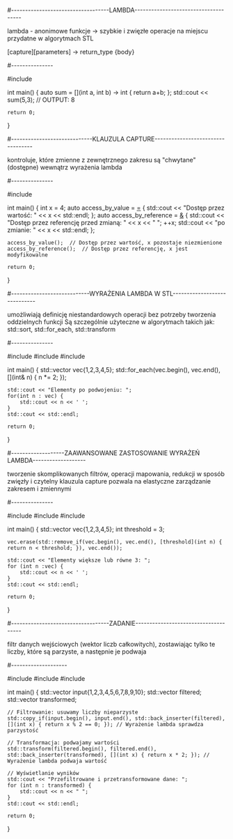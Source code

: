 #-----------------------------------LAMBDA-------------------------------------

lambda - anonimowe funkcje -> szybkie i zwięzłe operacje na miejscu
przydatne w algorytmach STL

[capture][parameters] -> return_type {body}

#---------------

#include <iostream>

int main() {
    auto sum = [](int a, int b) -> int { return a+b; };
    std::cout << sum(5,3); // OUTPUT: 8
    
    return 0;
}

#-----------------------------KLAUZULA CAPTURE----------------------------------

kontroluje, które zmienne z zewnętrznego zakresu są "chwytane" (dostępne) wewnątrz wyrażenia lambda

#---------------

#include <iostream>

int main() {
    int x = 4;
    auto access_by_value = [=]() { std::cout << "Dostęp przez wartość: " << x << std::endl; }; 
    auto access_by_reference = [&]() { std::cout << "Dostęp przez referencję przed zmianą: " << x << " "; ++x; std::cout << "po zmianie: " << x << std::endl; }; 
    
    access_by_value();  // Dostęp przez wartość, x pozostaje niezmienione
    access_by_reference();  // Dostęp przez referencję, x jest modyfikowalne

    return 0;
}

#----------------------------WYRAŻENIA LAMBDA W STL-----------------------------

umożliwiają definicję niestandardowych operacji bez potrzeby tworzenia oddzielnych funkcji
Są szczególnie użyteczne w algorytmach takich jak: std::sort, std::for_each, std::transform

#---------------

#include <algorithm>
#include <vector>
#include <iostream>

int main() {
    std::vector<int> vec{1,2,3,4,5};
    std::for_each(vec.begin(), vec.end(), [](int& n) { n *= 2; });
    
    std::cout << "Elementy po podwojeniu: ";
    for(int n : vec) {
        std::cout << n << ' ';
    }
    std::cout << std::endl;

    return 0;
}

#-------------------ZAAWANSOWANE ZASTOSOWANIE WYRAŻEŃ LAMBDA-------------------

tworzenie skomplikowanych filtrów, operacji mapowania, redukcji w sposób zwięzły i czytelny
klauzula capture pozwala na elastyczne zarządzanie zakresem i zmiennymi

#---------------

#include <algorithm>
#include <vector>
#include <iostream>

int main() {
    std::vector<int> vec{1,2,3,4,5};
    int threshold = 3;
    
    vec.erase(std::remove_if(vec.begin(), vec.end(), [threshold](int n) { return n < threshold; }), vec.end());
    
    std::cout << "Elementy większe lub równe 3: ";
    for (int n :vec) {
        std::cout << n << ' ';
    }
    std::cout << std::endl;

    return 0;
}

#-----------------------------------ZADANIE-------------------------------------

filtr danych wejściowych (wektor liczb całkowitych), zostawiając tylko te liczby, które są parzyste, a następnie je podwaja

#--------------------

#include <algorithm>
#include <vector>
#include <iostream>

int main() {
    std::vector<int> input{1,2,3,4,5,6,7,8,9,10};
    std::vector<int> filtered;
    std::vector<int> transformed;
    
    // Filtrowanie: usuwamy liczby nieparzyste
    std::copy_if(input.begin(), input.end(), std::back_inserter(filtered), [](int x) { return x % 2 == 0; }); // Wyrażenie lambda sprawdza parzystość
    
    // Transformacja: podwajamy wartości
    std::transform(filtered.begin(), filtered.end(), std::back_inserter(transformed), [](int x) { return x * 2; }); // Wyrażenie lambda podwaja wartość
    
    // Wyświetlanie wyników
    std::cout << "Przefiltrowane i przetransformowane dane: ";
    for (int n : transformed) {
        std::cout << n << " ";
    }
    std::cout << std::endl;
    
    return 0;
}